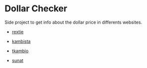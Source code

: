 # Dollar Checker

Side project to get info about the dollar price in differents websites.

- [rextie]("https://www.rextie.com/")

- [kambista]("https://kambista.com/")

- [tkambio]("https://tkambio.com/")

- [sunat]("https://e-consulta.sunat.gob.pe/cl-at-ittipcam/tcS01Alias")
